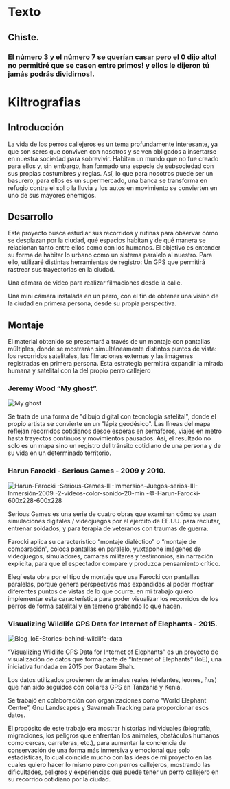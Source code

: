 # Texto
## Chiste.

### El número 3 y el número 7 se querían casar pero el 0 dijo alto! no permitiré que se casen entre primos! y ellos le dijeron tú jamás podrás dividirnos!.










# Kiltrografias

## Introducción
 La vida de los perros callejeros es un tema profundamente interesante, ya que son seres que conviven con nosotros y se ven obligados a insertarse en nuestra sociedad para sobrevivir. Habitan un mundo que no fue creado para ellos y, sin embargo, han formado una especie de subsociedad con sus propias costumbres y reglas. Así, lo que para nosotros puede ser un basurero, para ellos es un supermercado, una banca se transforma en refugio contra el sol o la lluvia y los autos en movimiento se convierten en uno de sus mayores enemigos.
## Desarrollo
Este proyecto busca estudiar sus recorridos y rutinas para observar cómo se desplazan por la ciudad, qué espacios habitan y de qué manera se relacionan tanto entre ellos como con los humanos. El objetivo es entender su forma de habitar lo urbano como un sistema paralelo al nuestro.
Para ello, utilizaré distintas herramientas de registro:
Un GPS que permitirá rastrear sus trayectorias en la ciudad.


Una cámara de video para realizar filmaciones desde la calle.








Una mini cámara instalada en un perro, con el fin de obtener una visión de la ciudad en primera persona, desde su propia perspectiva.


## Montaje
El material obtenido se presentará a través de un montaje con pantallas múltiples, donde se mostrarán simultáneamente distintos puntos de vista: los recorridos satelitales, las filmaciones externas y las imágenes registradas en primera persona. Esta estrategia permitirá expandir la mirada humana y satelital con la del propio perro callejero


### Jeremy Wood “My ghost”.

![My ghost](https://github.com/user-attachments/assets/2cf7244f-84f9-42c2-bcb8-146811f28b46)

Se trata de una forma de "dibujo digital con tecnología satelital", donde el propio artista se convierte en un "lápiz geodésico". Las líneas del mapa reflejan recorridos cotidianos desde esperas en semáforos, viajes en metro hasta trayectos continuos y movimientos pausados. Así, el resultado no solo es un mapa sino un registro del tránsito cotidiano de una persona y de su vida en un determinado territorio.


 ### Harun Farocki - Serious Games - 2009 y 2010.



![Harun-Farocki -Serious-Games-III-Immersion-Juegos-serios-III-Inmersión-2009 -2-videos-color-sonido-20-min -©-Harun-Farocki-600x228-600x228](https://github.com/user-attachments/assets/7347b26c-0c35-4f6c-b6ef-26b2d1c7fede)

Serious Games es una serie de cuatro obras que examinan cómo se usan simulaciones digitales / videojuegos por el ejército de EE.UU. para reclutar, entrenar soldados, y para terapia de veteranos con traumas de guerra.

Farocki aplica su característico “montaje dialéctico” o “montaje de comparación”, coloca pantallas en paralelo, yuxtapone imágenes de videojuegos, simuladores, cámaras militares y testimonios, sin narración explícita, para que el espectador compare y produzca pensamiento crítico.

Elegí esta obra por el tipo de montaje que usa Farocki con pantallas paralelas, porque genera perspectivas más expandidas al poder mostrar diferentes puntos de vistas de lo que ocurre. en mi trabajo quiero implementar esta característica para poder visualizar los recorridos de los perros de forma satelital y en terreno grabando lo que hacen.

### Visualizing Wildlife GPS Data for Internet of Elephants - 2015.



![Blog_IoE-Stories-behind-wildlife-data](https://github.com/user-attachments/assets/aee43763-92d4-4d2b-bf27-adca86887cfe)


“Visualizing Wildlife GPS Data for Internet of Elephants” es un proyecto de visualización de datos que forma parte de “Internet of Elephants” (IoE), una iniciativa fundada en 2015 por Gautam Shah.

Los datos utilizados provienen de animales reales (elefantes, leones, ñus) que han sido seguidos con collares GPS en Tanzania y Kenia. 

Se trabajó en colaboración con organizaciones como “World Elephant Centre”, Gnu Landscapes y Savannah Tracking para proporcionar esos datos. 

El propósito de este trabajo era mostrar historias individuales (biografía, migraciones, los peligros que enfrentan los animales, obstáculos humanos como cercas, carreteras, etc.), para aumentar la conciencia de conservación de una forma más inmersiva y emocional que solo estadísticas, lo cual coincide mucho con las ideas de mi proyecto en las cuales quiero hacer lo mismo pero con perros callejeros, mostrando las dificultades, peligros y experiencias que puede tener un perro callejero en su recorrido cotidiano por la ciudad.

